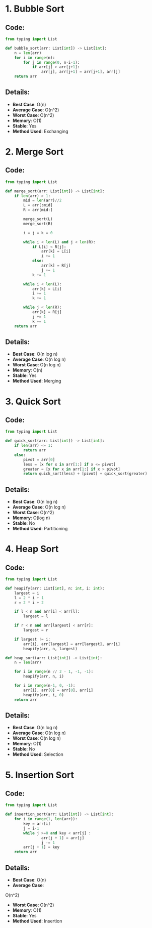 # 1. Bubble Sort

## Code:

```python
from typing import List

def bubble_sort(arr: List[int]) -> List[int]:
    n = len(arr)
    for i in range(n):
        for j in range(0, n-i-1):
            if arr[j] > arr[j+1]:
                arr[j], arr[j+1] = arr[j+1], arr[j]
    return arr
```

## Details:

- **Best Case**: O(n)
- **Average Case**: O(n^2)
- **Worst Case**: O(n^2)
- **Memory**: O(1)
- **Stable**: Yes
- **Method Used**: Exchanging

# 2. Merge Sort

## Code:

```python
from typing import List

def merge_sort(arr: List[int]) -> List[int]:
    if len(arr) > 1:
        mid = len(arr)//2
        L = arr[:mid]
        R = arr[mid:]

        merge_sort(L)
        merge_sort(R)

        i = j = k = 0

        while i < len(L) and j < len(R):
            if L[i] < R[j]:
                arr[k] = L[i]
                i += 1
            else:
                arr[k] = R[j]
                j += 1
            k += 1

        while i < len(L):
            arr[k] = L[i]
            i += 1
            k += 1

        while j < len(R):
            arr[k] = R[j]
            j += 1
            k += 1
    return arr
```

## Details:

- **Best Case**: O(n log n)
- **Average Case**: O(n log n)
- **Worst Case**: O(n log n)
- **Memory**: O(n)
- **Stable**: Yes
- **Method Used**: Merging

# 3. Quick Sort

## Code:

```python
from typing import List

def quick_sort(arr: List[int]) -> List[int]:
    if len(arr) <= 1:
        return arr
    else:
        pivot = arr[0]
        less = [x for x in arr[1:] if x <= pivot]
        greater = [x for x in arr[1:] if x > pivot]
        return quick_sort(less) + [pivot] + quick_sort(greater)
```

## Details:

- **Best Case**: O(n log n)
- **Average Case**: O(n log n)
- **Worst Case**: O(n^2)
- **Memory**: O(log n)
- **Stable**: No
- **Method Used**: Partitioning

# 4. Heap Sort

## Code:

```python
from typing import List

def heapify(arr: List[int], n: int, i: int):
    largest = i
    l = 2 * i + 1
    r = 2 * i + 2

    if l < n and arr[i] < arr[l]:
        largest = l

    if r < n and arr[largest] < arr[r]:
        largest = r

    if largest != i:
        arr[i], arr[largest] = arr[largest], arr[i]
        heapify(arr, n, largest)

def heap_sort(arr: List[int]) -> List[int]:
    n = len(arr)

    for i in range(n // 2 - 1, -1, -1):
        heapify(arr, n, i)

    for i in range(n-1, 0, -1):
        arr[i], arr[0] = arr[0], arr[i]
        heapify(arr, i, 0)
    return arr
```

## Details:

- **Best Case**: O(n log n)
- **Average Case**: O(n log n)
- **Worst Case**: O(n log n)
- **Memory**: O(1)
- **Stable**: No
- **Method Used**: Selection

# 5. Insertion Sort

## Code:

```python
from typing import List

def insertion_sort(arr: List[int]) -> List[int]:
    for i in range(1, len(arr)):
        key = arr[i]
        j = i-1
        while j >=0 and key < arr[j] :
                arr[j + 1] = arr[j]
                j -= 1
        arr[j + 1] = key
    return arr
```

## Details:

- **Best Case**: O(n)
- **Average Case**:

O(n^2)

- **Worst Case**: O(n^2)
- **Memory**: O(1)
- **Stable**: Yes
- **Method Used**: Insertion
